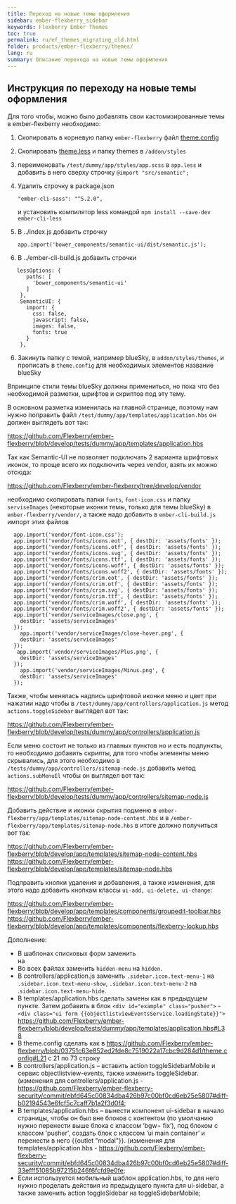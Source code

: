 ```yaml
---
title: Переход на новые темы оформления
sidebar: ember-flexberry_sidebar
keywords: Flexberry Ember Themes
toc: true
permalink: ru/ef_themes_migrating_old.html
folder: products/ember-flexberry/themes/
lang: ru
summary: Описание перехода на новые темы оформления
---
```


## Инструкция по переходу на новые темы оформления

Для того чтобы, можно было добавлять свои кастомизированные темы в ember-flexberry необходимо:

1. Cкопировать в корневую папку `ember-flexberry` файл [theme.config](https://github.com/Flexberry/ember-flexberry/blob/develop/theme.config)
2. Cкопировать [theme.less](https://github.com/Flexberry/ember-flexberry/blob/develop/addon/styles/theme.less) и папку themes в `/addon/styles`
3. переименовать `/test/dummy/app/styles/app.scss` в `app.less` и добавить в него сверху строчку `@import "src/semantic";`

4. Удалить строчку в package.json

   `"ember-cli-sass": "^5.2.0",`

   и установить компилятор less командой `npm install --save-dev ember-cli-less`

5. В ../index.js добавить строчку

   `app.import('bower_components/semantic-ui/dist/semantic.js');`

5. В ../ember-cli-build.js добавить строчки

```
   lessOptions: {  
      paths: [  
        'bower_components/semantic-ui'  
      ]  
    },  
    SemanticUI: {  
      import: {  
        css: false,  
        javascript: false,  
        images: false,  
        fonts: true  
      }  
    },  
```

6. Закинуть папку с темой, например blueSky, в `addon/styles/themes`, и прописать в `theme.config` для необходимых элементов название blueSky

Впринципе стили темы blueSky должны примениться, но пока что без необходимой разметки, шрифтов и скриптов под эту тему.

В основном разметка изменилась на главной странице, поэтому нам нужно поправить файл `/test/dummy/app/templates/application.hbs`
он должен выглядеть вот так:

<https://github.com/Flexberry/ember-flexberry/blob/develop/tests/dummy/app/templates/application.hbs>

Так как Semantic-UI не позволяет подключать 2 варианта шрифтовых иконок, то проще всего их подключить через vendor,
взять их можно отсюда:

<https://github.com/Flexberry/ember-flexberry/tree/develop/vendor>

необходимо скопировать папки `fonts`, `font-icon.css` и папку `serviseImages` (некоторые иконки темы, только для темы blueSky) в `ember-flexberry/vendor/`, а также надо добавить в `ember-cli-build.js` импорт этих файлов

```
  app.import('vendor/font-icon.css');  
  app.import('vendor/fonts/icons.eot', { destDir: 'assets/fonts' });  
  app.import('vendor/fonts/icons.otf', { destDir: 'assets/fonts' });  
  app.import('vendor/fonts/icons.svg', { destDir: 'assets/fonts' });    
  app.import('vendor/fonts/icons.ttf', { destDir: 'assets/fonts' });    
  app.import('vendor/fonts/icons.woff', { destDir: 'assets/fonts' });   
  app.import('vendor/fonts/icons.woff2', { destDir: 'assets/fonts' });   
  app.import('vendor/fonts/crim.eot', { destDir: 'assets/fonts' });     
  app.import('vendor/fonts/crim.otf', { destDir: 'assets/fonts' });     
  app.import('vendor/fonts/crim.svg', { destDir: 'assets/fonts' });   
  app.import('vendor/fonts/crim.ttf', { destDir: 'assets/fonts' });    
  app.import('vendor/fonts/crim.woff', { destDir: 'assets/fonts' });   
  app.import('vendor/fonts/crim.woff2', { destDir: 'assets/fonts' });  
  app.import('vendor/serviceImages/close.png', {   
    destDir: 'assets/serviceImages'   
  });  
    app.import('vendor/serviceImages/close-hover.png', {   
    destDir: 'assets/serviceImages'   
  });  
   app.import('vendor/serviceImages/Plus.png', {   
    destDir: 'assets/serviceImages'   
  });  
    app.import('vendor/serviceImages/Minus.png', {   
    destDir: 'assets/serviceImages'   
  });
```  

Также, чтобы менялась надпись шрифтовой иконки меню и цвет при нажатии надо чтобы в `/test/dummy/app/controllers/application.js` метод `actions.toggleSidebar` выглядел вот так:

<https://github.com/Flexberry/ember-flexberry/blob/develop/tests/dummy/app/controllers/application.js>

Если меню состоит не только из главных пунктов но и есть подпункты, то необходимо добавить скрипты, для того чтобы элементы меню скрывались, для этого необходимо в `/tests/dummy/app/controllers/sitemap-node.js`  добавить метод `actions.subMenuEl` чтобы он выглядел вот так:

<https://github.com/Flexberry/ember-flexberry/blob/develop/tests/dummy/app/controllers/sitemap-node.js>

Добавить действие и иконки скрытия подменю в `ember-flexberry/app/templates/sitemap-node-content.hbs` и в `/ember-flexberry/app/templates/sitemap-node.hbs` в итоге должно получиться вот так:

<https://github.com/Flexberry/ember-flexberry/blob/develop/app/templates/sitemap-node-content.hbs>
<https://github.com/Flexberry/ember-flexberry/blob/develop/app/templates/sitemap-node.hbs>

Подправить кнопки удаления и добавления, а также изменения, для этого надо добавить кнопкам классы `ui-add, ui-delete, ui-change`:

<https://github.com/Flexberry/ember-flexberry/blob/develop/app/templates/components/groupedit-toolbar.hbs>
<https://github.com/Flexberry/ember-flexberry/blob/develop/app/templates/components/flexberry-lookup.hbs>

Дополнение:

*	В шаблонах списковых форм заменить <div class="ui {{state}} row form"> на <div class="row">
*	Во всех файлах заменить `hidden-menu` на `hidden`.
*	В controllers/application.js заменить `.sidebar.icon.text-menu-1` на `.sidebar.icon.text-menu-show`, `.sidebar.icon.text-menu-2` на .`sidebar.icon.text-menu-hide`.
*	В templates/application.hbs сделать замены как в предыдущем пункте. Затем добавить в блок `<div id="example" class="pusher">` - `<div class="ui form {{objectlistviewEventsService.loadingState}}">` <https://github.com/Flexberry/ember-flexberry/blob/develop/tests/dummy/app/templates/application.hbs#L38>
*	В theme.config сделать как в <https://github.com/Flexberry/ember-flexberry/blob/03751c63e852ed2fde8c7519022a17cbc9d284d1/theme.config#L21> с 21 по 73 строку
*	В controllers/application.js – вставить action toggleSidebarMobile и сервис objectlistview-events, также изменить toggleSidebar. (изменения для controllers/application.js  - <https://github.com/Flexberry/ember-flexberry-security/commit/ebfd645c00834dba426b97c00bf0cd6eb25e5807#diff-b02194543e6fcf5c7caff7b1a2f3d0f4>;
*	В templates/application.hbs – вынести компонент ui-sidebar в начало страницы, чтобы он был вне блоков с контентом (по умолчанию нужно перенести выше блока с классом ‘bgw¬ fix’),  под блоком с классом 'pusher', создать блок с классом ‘ui main container’ и перенести в него {{outlet "modal"}}. (изменения для templates/application.hbs  - <https://github.com/Flexberry/ember-flexberry-security/commit/ebfd645c00834dba426b97c00bf0cd6eb25e5807#diff-33efff51085b97215b246f6fcfd9e0fe>;
*	Если используется мобильный шаблон application.hbs, то для него нужно проделать действия из предыдущего пункта для ui-sidebar, а также заменить action toggleSidebar на toggleSidebarMobile;
